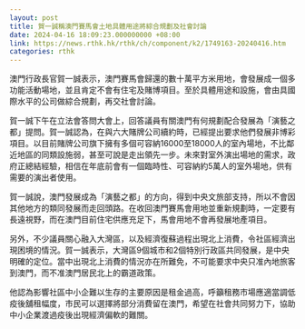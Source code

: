 ```yaml
---
layout: post
title: 賀一誠稱澳門賽馬會土地具體用途將綜合規劃及社會討論
date: 2024-04-16 18:09:23.000000000 +08:00
link: https://news.rthk.hk/rthk/ch/component/k2/1749163-20240416.htm
categories: rthk
---
```


澳門行政長官賀一誠表示，澳門賽馬會歸還的數十萬平方米用地，會發展成一個多功能活動場地，並且肯定不會有住宅及賭博項目。至於具體用途和設施，會由具國際水平的公司做綜合規劃，再交社會討論。

賀一誠下午在立法會答問大會上，回答議員有關澳門有何規劃配合發展為「演藝之都」提問。賀一誠認為，在與六大賭牌公司續約時，已經提出要求他們發展非博彩項目。以目前賭牌公司旗下擁有多個可容納16000至18000人的室內場地，不比鄰近地區的同類設施弱，甚至可說是走出領先一步。未來對室外演出場地的需求，政府正總結經驗，相信在年底前會有一個臨時性、可容納約5萬人的室外場地，供有需要的演出者使用。

賀一誠說，澳門發展成為「演藝之都」的方向，得到中央文旅部支持，所以不會因其他地方的類同發展而走回頭路。在收回澳門賽馬會用地並重新規劃時，一定要有長遠視野，而在澳門目前住宅供應充足下，馬會用地不會再發展地產項目。

另外，不少議員關心融入大灣區，以及經濟復蘇過程出現北上消費，令社區經濟出現困境的情況。賀一誠表示，大灣區9個城市和2個特別行政區共同發展，是中央明確的定位。當中出現北上消費的情況亦在所難免，不可能要求中央只准內地旅客到澳門，而不准澳門居民北上的霸道政策。

他認為影響社區中小企難以生存的主要原因是租金過高，呼籲租務市場應適當調低疫後舖租幅度，市民可以選擇將部分消費留在澳門，希望在社會共同努力下，協助中小企業渡過疫後出現經濟偏軟的難關。
